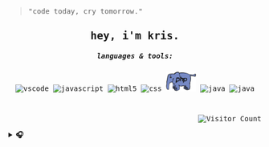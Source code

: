 <samp>

> "code today, cry tomorrow."
  
<div align="center">

<h2 align="center">hey, i'm kris.</h2>

<h5>languages & tools:</h5>

<p align="center">
<img alt="vscode" src="https://media.giphy.com/media/IdyAQJVN2kVPNUrojM/giphy.gif" width="50" title="vscode">
<img alt="javascript" src="https://media3.giphy.com/media/ln7z2eWriiQAllfVcn/200w.webp" width="50" title="javascript">
<img alt="html5" src="https://media.giphy.com/media/XAxylRMCdpbEWUAvr8/giphy.gif" width="50" title="html">
<img alt="css" src="https://media.giphy.com/media/fsEaZldNC8A1PJ3mwp/giphy.gif" width="50" title="css">
<img alt="php" src="https://raw.githubusercontent.com/MaruanBO/MaruanBO/master/assets/php.gif" width="60" title="php">
<img alt="java" src="https://cdn-icons-png.flaticon.com/512/226/226777.png" width="50" title="java">
<img alt="java" src="https://cdn.icon-icons.com/icons2/1381/PNG/512/mysqlworkbench_93532.png" width="50" title="java">
</p>
<div align="right" padding-right="">


</div><br>
<p align="right"><img src="https://profile-counter.glitch.me/krschan/count.svg" alt="Visitor Count" />  </p>
</div>

<details>
<summary><b>🎧</b></summary><br><br>

<div align="center">
  
[![spotify-github-profile](https://spotify-github-profile.kittinanx.com/api/view?uid=draigonmaster1&cover_image=true&theme=default&show_offline=false&background_color=121212&interchange=false)](https://github.com/kittinan/spotify-github-profile)
</div>


</details>
</samp>


<!--
**krschan/krschan** is a ✨ _special_ ✨ repository because its `README.md` (this file) appears on your GitHub profile.

Here are some ideas to get you started:

- 🔭 I'm currently working on ...
- 🌱 I'm currently learning ...
- 👯 I'm looking to collaborate on ...
- 🤔 I'm looking for help with ...
- 💬 Ask me about ...
- 📫 How to reach me: ...
- 😄 Pronouns: ...
- ⚡ Fun fact: ...
-->
